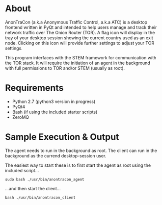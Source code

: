 # About

AnonTraCon (a.k.a Anonymous Traffic Control, a.k.a ATC) is a desktop frontend written in PyQt and intended to help users manage and track their network traffic over The Onion Router (TOR). A flag icon will display in the tray of your desktop session showing the current country used as an exit node. Clicking on this icon will provide further settings to adjust your TOR settings.

This program interfaces with the STEM framework for communication with the TOR stack. It will require the initiation of an agent in the background with full permissions to TOR and/or STEM (usually as root).


# Requirements

  * Python 2.7 (python3 version in progress)
  * PyQt4
  * Bash (if using the included starter scripts)
  * ZeroMQ

# Sample Execution & Output

The agent needs to run in the background as root.
The client can run in the background as the currend desktop-session user.

The easiest way to start these is to first start the agent as root using the included script...

```
sudo bash ./usr/bin/anontracon_agent
```
...and then start the client...
```
bash ./usr/bin/anontracon_client
```


